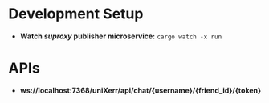 



# Development Setup

* **Watch _suproxy_ publisher microservice:** ```cargo watch -x run```

# APIs

* **ws://localhost:7368/uniXerr/api/chat/{username}/{friend_id}/{token}**
